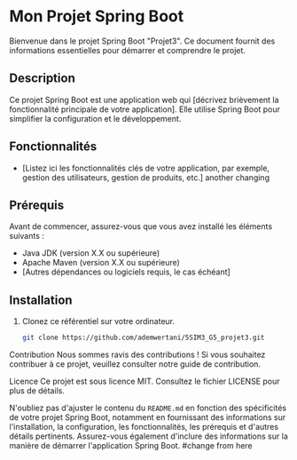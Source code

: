 # Mon Projet Spring Boot

Bienvenue dans le projet Spring Boot "Projet3". Ce document fournit des informations essentielles pour démarrer et comprendre le projet.

## Description

Ce projet Spring Boot est une application web qui [décrivez brièvement la fonctionnalité principale de votre application]. Elle utilise Spring Boot pour simplifier la configuration et le développement.

## Fonctionnalités

- [Listez ici les fonctionnalités clés de votre application, par exemple, gestion des utilisateurs, gestion de produits, etc.]
  another changing

## Prérequis

Avant de commencer, assurez-vous que vous avez installé les éléments suivants :

- Java JDK (version X.X ou supérieure)
- Apache Maven (version X.X ou supérieure)
- [Autres dépendances ou logiciels requis, le cas échéant]

## Installation

1. Clonez ce référentiel sur votre ordinateur.

   ```bash
   git clone https://github.com/ademwertani/5SIM3_G5_projet3.git
   ```

Contribution
Nous sommes ravis des contributions ! Si vous souhaitez contribuer à ce projet, veuillez consulter notre guide de contribution.

Licence
Ce projet est sous licence MIT. Consultez le fichier LICENSE pour plus de détails.

N'oubliez pas d'ajuster le contenu du `README.md` en fonction des spécificités de votre projet Spring Boot, notamment en fournissant des informations sur l'installation, la configuration, les fonctionnalités, les prérequis et d'autres détails pertinents. Assurez-vous également d'inclure des informations sur la manière de démarrer l'application Spring Boot.
#change from here
